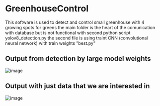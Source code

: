 # GreenhouseControl
This software is used to detect and control small greenhouse with 4 growing spots for greens
the main folder is the heart of the comunication with database but is not functional with second python script yolov8_detection.py
the second file is using traint CNN (convolutional neural network) with train weights "best.py"

## Output from detection by large model weights
![image](https://github.com/DaverSVK/GreenhouseControl/assets/100283209/f2f515c5-e37a-4fd3-aaac-91d1004513cd)

## Output with just data that we are interested in
![image](https://github.com/DaverSVK/GreenhouseControl/assets/100283209/71758910-fe09-4c0c-94d3-9f5ab29bcf9e)

